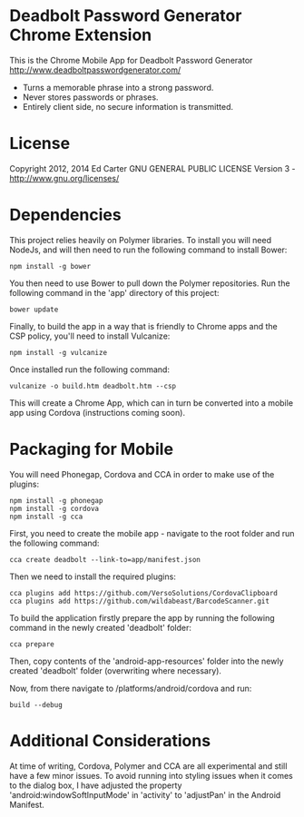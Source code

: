 # Deadbolt Password Generator Chrome Extension

This is the Chrome Mobile App for Deadbolt Password Generator
<http://www.deadboltpasswordgenerator.com/>

  * Turns a memorable phrase into a strong password.
  * Never stores passwords or phrases.
  * Entirely client side, no secure information is transmitted.

# License

Copyright 2012, 2014 Ed Carter
GNU GENERAL PUBLIC LICENSE Version 3 - <http://www.gnu.org/licenses/>

# Dependencies

This project relies heavily on Polymer libraries. To install
you will need NodeJs, and will then need to run the following
command to install Bower:

`npm install -g bower`

You then need to use Bower to pull down the Polymer repositories.
Run the following command in the 'app' directory of this project:

`bower update`

Finally, to build the app in a way that is friendly to Chrome apps
and the CSP policy, you'll need to install Vulcanize:

`npm install -g vulcanize`

Once installed run the following command:

`vulcanize -o build.htm deadbolt.htm --csp`

This will create a Chrome App, which can in turn be converted into
a mobile app using Cordova (instructions coming soon).

# Packaging for Mobile

You will need Phonegap, Cordova and CCA in order to make use of the plugins:

```
npm install -g phonegap
npm install -g cordova
npm install -g cca
```

First, you need to create the mobile app - navigate to the root folder
and run the following command:

`cca create deadbolt --link-to=app/manifest.json`

Then we need to install the required plugins:

```
cca plugins add https://github.com/VersoSolutions/CordovaClipboard
cca plugins add https://github.com/wildabeast/BarcodeScanner.git
```

To build the application firstly prepare the app by running the following command
in the newly created 'deadbolt' folder:

`cca prepare`

Then, copy contents of the 'android-app-resources' folder into the newly created 
'deadbolt' folder (overwriting where necessary).

Now, from there navigate to /platforms/android/cordova and run:

`build --debug`

# Additional Considerations

At time of writing, Cordova, Polymer and CCA are all experimental and still have a few minor issues. To avoid running into styling issues when it comes to the dialog box, I have adjusted the property 'android:windowSoftInputMode' in 'activity' to 'adjustPan' in the Android Manifest.